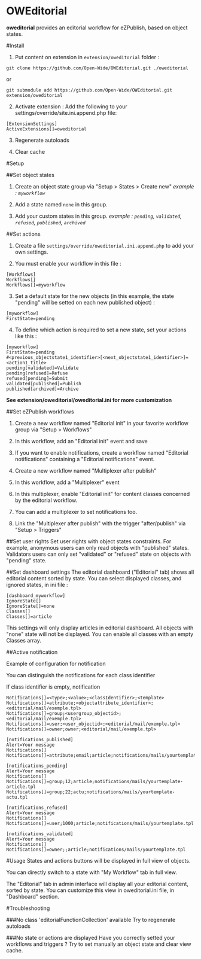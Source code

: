 OWEditorial
===========

**oweditorial** provides an editorial workflow for eZPublish, based on object states.

#Install
1) Put content on extension in `extension/oweditorial` folder :
```
git clone https://github.com/Open-Wide/OWEditorial.git ./oweditorial
```
or
```
git submodule add https://github.com/Open-Wide/OWEditorial.git extension/oweditorial
```

2) Activate extension :
Add the following to your settings/override/site.ini.append.php file:
```
[ExtensionSettings]
ActiveExtensions[]=oweditorial
```

3) Regenerate autoloads

4) Clear cache

#Setup

##Set object states
1) Create an object state group via "Setup > States > Create new"
*example : `myworkflow`*

2) Add a state named `none` in this group.

3) Add your custom states in this group.
*example : `pending`, `validated`, `refused`, `published`, `archived`*

##Set actions
1) Create a file `settings/override/oweditorial.ini.append.php` to add your own settings.

2) You must enable your workflow in this file :
```
[Workflows]
Workflows[]
Workflows[]=myworkflow
```

3) Set a default state for the new objects (in this example, the state "pending" will be setted on each new published object) :
```
[myworkflow]
FirstState=pending
```

4) To define which action is required to set a new state, set your actions like this :
```
[myworkflow]
FirstState=pending
#<previous_objectstate1_identifier>[<next_objectstate1_identifier>]=<action1_title>
pending[validated]=Validate
pending[refused]=Refuse
refused[pending]=Submit
validated[published]=Publish
published[archived]=Archive
```

**See extension/oweditorial/oweditorial.ini for more customization**

##Set eZPublish workflows
1. Create a new workflow named "Editorial init" in your favorite workflow group via "Setup > Workflows"

2. In this workflow, add an "Editorial init" event and save

3. If you want to enable notifications, create a workflow named "Editorial notifications" containing a "Editorial notifications" event.

4. Create a new workflow named "Multiplexer after publish"

5. In this workflow, add a "Multiplexer" event

6. In this multiplexer, enable "Editorial init" for content classes concerned by the editorial workflow.

7. You can add a multiplexer to set notifications too.

8. Link the "Multiplexer after publish" with the trigger "after/publish" via "Setup > Triggers"

##Set user rights
Set user rights with object states constraints. For example, anonymous users can only read objects with "published" states.
Validators users can only set "validated" or "refused" state on objects with "pending" state.

##Set dashboard settings
The editorial dashboard ("Editorial" tab) shows all editorial content sorted by state.
You can select displayed classes, and ignored states, in ini file :
```
[dashboard_myworkflow]
IgnoreState[]
IgnoreState[]=none
Classes[]
Classes[]=article
```
This settings will only display articles in editorial dashboard. All objects with "none" state will not be displayed. You can enable all classes with an empty Classes array.

##Active notification

Example of configuration for notification

You can distinguish the notifications for each class identifier

If class identifier is empty, notification 

```
Notifications[]=<type>;<value>;<classIdentifier>;<template>
Notifications[]=attribute;<objectattribute_identifier>;<editorial/mail/exemple.tpl>
Notifications[]=group;<usergroup_objectid>;<editorial/mail/exemple.tpl>
Notifications[]=user;<user_objectid>;<editorial/mail/exemple.tpl>
Notifications[]=owner;owner;<editorial/mail/exemple.tpl>

[notifications_published]
Alert=Your message
Notifications[]
Notifications[]=attribute;email;article;notifications/mails/yourtemplate.tpl

[notifications_pending]
Alert=Your message
Notifications[]
Notifications[]=group;12;article;notifications/mails/yourtemplate-article.tpl
Notifications[]=group;22;actu;notifications/mails/yourtemplate-actu.tpl
 
[notifications_refused]
Alert=Your message
Notifications[]
Notifications[]=user;1000;article;notifications/mails/yourtemplate.tpl

[notifications_validated]
Alert=Your message
Notifications[]
Notifications[]=owner;;article;notifications/mails/yourtemplate.tpl
```


#Usage
States and actions buttons will be displayed in full view of objects.

You can directly switch to a state with "My Workflow" tab in full view.

The "Editorial" tab in admin interface will display all your editorial content, sorted by state. You can customize this view in oweditorial.ini file, in "Dashboard" section.

#Troubleshooting

###No class 'editorialFunctionCollection' available
Try to regenerate autoloads

###No state or actions are displayed
Have you correctly setted your workflows and triggers ? Try to set manually an object state and clear view cache.
